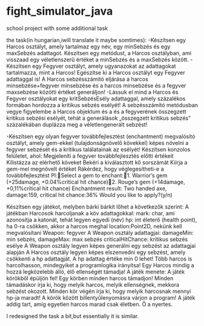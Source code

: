 # fight_simulator_java
school project with some additional task

the task(in hungarian,iwill translate it maybe somtimes):
 -Készítsen egy Harcos osztályt, amely tartalmaz egy név, egy minSebzés és egy maxSebzés adattagot. Készítsen egy metódust, a Harcos osztályban, ami visszaad egy véletlenszerű értéket a minSebzés és a maxSebzés között.
 -Készítsen egy Fegyver osztályt, amely ugyanazokat az adattagokat tartalmazza, mint a Harcos! Egészítse ki a Harcos osztályt egy Fegyver adattaggal is! A Harcos sebzésszámító eljárása a harcos minsebzése+fegyver minsebzése és a harcos minsebzése és a fegyver maxsebzése közötti értéket generáljon!
 -Lássuk el mind a Harcos és Fegyver osztályokat egy kritSebzésEsély adattaggal, amely százalékos formában hordozza a kritikus sebzés esélyét! A sebzésszámító metódusban vegye figyelembe a Harcos objektum és a és a fegyverének összegzett kritikus sebzési esélyét, tehát a generálások „összegzett kritikus sebzés” százalékában duplázza meg a véletlengenerált sebzést!
 
 -Készítsen egy olyan fegyver továbbfejlesztést (enchantment) megvalósító osztályt, amely gem-ekkel (tulajdonságnövelő kövekkel) képes növelni a fegyver sebzését és a kritikus találatainak az esélyét! Készítsen konzolos felületet, ahol:
 Megjeleníti a fegyver továbbfejlesztés előtti értékeit
 Kilistázza az elérhető köveket
 Bekéri a kiválasztott kő sorszámát
 Kiírja a gem-mel megnövelt értéket
 Rákérdez, hogy véglegesítheti-e a továbbfejlesztést
 Pl:Select a gem to enchant:1. Warrior’s gem (+25damage, +0.04%critical hit chance)2. Rouge’s gem (+14damage, +0,11%critical hit chance)
 Enchantment result: Two handed axe, damage:159, critical hit chance:36%
 Would you like to apply?(y/n)

 Készítsen egy játékot, melyben bárki bárkit lőhet a következők szerint:
 A játékban Harcosok harcoljanak a köv adattagokkal:
 mark: char, ami azonosítja a katonát, tehát legyen egyedi (név)
 hp: int életerő (health point), ha 0-ra csökken, akkor a harcos meghal
 location:Point2D, nekünk kell megvalósítani
 Weapon: fegyver
 A Weapon osztály adattagjai:
 damageMin: min sebzés, damageMax: max sebzés
 criticalHitChance: kritikus sebzés esélye
 A Weapon osztály legyen képes generálni egy sebzést az adattagjai alapján
 A Harcos osztály legyen képes elszenvedni egy sebzést, amely csökkenti a hp adattagját. A hp adattag értéke min 0 lehet!
 Több harcos is harcolhasson, mindegyiket a programlogika irányítsa! Egy Harcos mindig a hozzá legközelebb álló, élő ellenségét támadja!
 A játék menete:
 A játék körökből épüljön fel! Egy körben minden harcos támadjon!
 Minden támadáskor írja ki, hogy melyik harcos, melyik ellenségnek, mekkora sebzést okozott.
 Minden kör végén írja ki, hogy melyik harcosnak mennyi hp-ja maradt!
 A körök között billentyűlenyomásra várjon a program!
 A játék addig tart, amíg egyetlen harcos marad csak életben. Ő a nyertes.


I redesigned the task a bit,but essentially it is similar.
